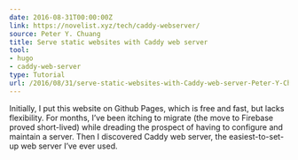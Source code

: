```yaml
---
date: 2016-08-31T00:00:00Z
link: https://novelist.xyz/tech/caddy-webserver/
source: Peter Y. Chuang
title: Serve static websites with Caddy web server
tool:
- hugo
- caddy-web-server
type: Tutorial
url: /2016/08/31/serve-static-websites-with-Caddy-web-server-Peter-Y-Chuang-Novelist-Short-Story-Writer/
---
```


Initially, I put this website on Github Pages, which is free and fast, but lacks flexibility. For months, I’ve been itching to migrate (the move to Firebase proved short-lived) while dreading the prospect of having to configure and maintain a server. Then I discovered Caddy web server, the easiest-to-set-up web server I’ve ever used.





